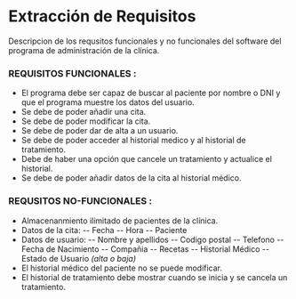 # Extracción de Requisitos

Descripcion de los requsitos funcionales y no funcionales del software del programa de administración de la clínica.

### REQUISITOS FUNCIONALES :
- El programa debe ser capaz de buscar al paciente por nombre o DNI y que el programa muestre los datos del usuario.
- Se debe de poder añadir una cita.
- Se debe de poder modificar la cita.
- Se debe de poder dar de alta a un usuario.
- Se debe de poder acceder al historial medico y al historial de tratamiento.
- Debe de haber una opción que cancele un tratamiento y actualice el historial.
- Se debe de poder añadir datos de la cita al historial médico.

### REQUSITOS NO-FUNCIONALES :
- Almacenanmiento ilimitado de pacientes de la clínica.
- Datos de la cita:
-- Fecha
-- Hora
-- Paciente
- Datos de usuario:
-- Nombre y apellidos
-- Codigo postal
-- Telefono
-- Fecha de Nacimiento
-- Compañia
-- Recetas
-- Historial Médico
-- Estado de Usuario *(alta o baja)*
- El historial médico del paciente no se puede modificar.
- El historial de tratamiento debe mostrar cuando se inicia y se cancela un tratamiento.